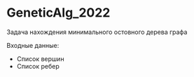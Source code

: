 # GeneticAlg_2022
Задача нахождения минимального остовного дерева графа

Входные данные:
- Список вершин
- Список ребер

